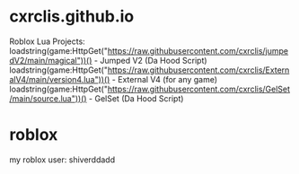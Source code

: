# cxrclis.github.io
Roblox Lua Projects: loadstring(game:HttpGet("https://raw.githubusercontent.com/cxrclis/jumpedV2/main/magical"))() - Jumped V2 (Da Hood Script) loadstring(game:HttpGet("https://raw.githubusercontent.com/cxrclis/ExternalV4/main/version4.lua"))() - External V4 (for any game) 
loadstring(game:HttpGet("https://raw.githubusercontent.com/cxrclis/GelSet/main/source.lua"))() - GelSet (Da Hood Script)

# roblox
my roblox user: shiverddadd
